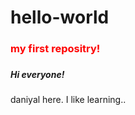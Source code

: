 # hello-world
<h3 style="color:red;">my first repositry!<h3>
 <h5>Hi everyone!</h5>
 <p> daniyal here. I like learning..</p>
